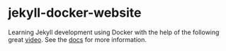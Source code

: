 # jekyll-docker-website

Learning Jekyll development using Docker with the help of the following great [video](https://youtu.be/owHfKAbJ6_M). See the [docs](https://github.com/BillRaymond/my-jekyll-docker-website) for more information.
